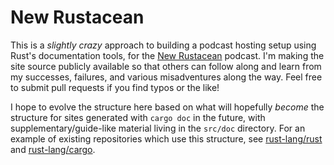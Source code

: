 # New Rustacean

This is a *slightly crazy* approach to building a podcast hosting setup using
Rust's documentation tools, for the [New Rustacean] podcast. I'm making the
site source publicly available so that others can follow along and learn from
my successes, failures, and various misadventures along the way. Feel free to
submit pull requests if you find typos or the like!

[New Rustacean]: http://newrustacean.com

I hope to evolve the structure here based on what will hopefully *become* the
structure for sites generated with `cargo doc` in the future, with
supplementary/guide-like material living in the `src/doc` directory. For an
example of existing repositories which use this structure, see [rust-lang/rust]
and [rust-lang/cargo].

[rust-lang/rust]: https://github.com/rust-lang/rust
[rust-lang/cargo]: https://github.com/rust-lang/cargo
